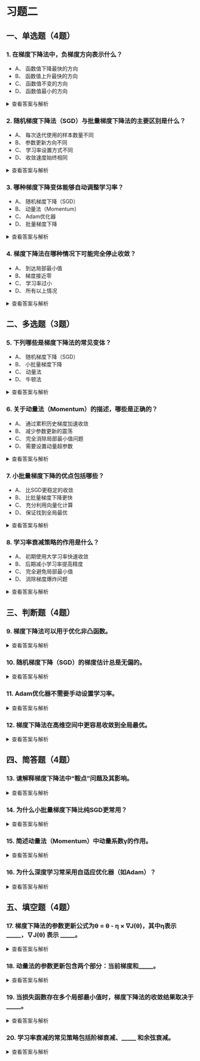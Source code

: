 # 习题二


## 一、单选题（4题）
### 1. 在梯度下降法中，负梯度方向表示什么？
- A、 函数值下降最快的方向
- B、 函数值上升最快的方向
- C、 函数值不变的方向
- D、 函数值最小的方向
<details>
  <summary>查看答案与解析</summary>
  答案：A<br>
  解析：负梯度方向是函数值下降最快的方向，梯度下降法正是沿此方向更新参数以最小化损失函数。
</details>

### 2. 随机梯度下降法（SGD）与批量梯度下降法的主要区别是什么？
- A、 每次迭代使用的样本数量不同
- B、 参数更新方向不同
- C、 学习率设置方式不同
- D、 收敛速度始终相同
<details>
  <summary>查看答案与解析</summary>
  答案：A<br>
  解析：SGD每次使用单个样本计算梯度，批量梯度下降使用全部样本，这影响了收敛速度和稳定性。
</details>

### 3. 哪种梯度下降变体能够自动调整学习率？
- A、 随机梯度下降（SGD）
- B、 动量法（Momentum）
- C、 Adam优化器
- D、 批量梯度下降
<details>
  <summary>查看答案与解析</summary>
  答案：C<br>
  解析：Adam通过计算梯度的一阶矩和二阶矩估计，为每个参数自适应调整学习率。
</details>

### 4. 梯度下降法在哪种情况下可能完全停止收敛？
- A、 到达局部最小值
- B、 梯度接近零
- C、 学习率过小
- D、 所有以上情况
<details>
  <summary>查看答案与解析</summary>
  答案：D<br>
  解析：局部最小值、梯度接近零（如鞍点）和学习率过小都可能导致收敛停滞。
</details>


## 二、多选题（3题）
### 5. 下列哪些是梯度下降法的常见变体？
- A、 随机梯度下降（SGD）
- B、 小批量梯度下降
- C、 动量法
- D、 牛顿法
<details>
  <summary>查看答案与解析</summary>
  答案：ABC<br>
  解析：SGD、小批量梯度下降和动量法都是梯度下降的改进版本，而牛顿法是二阶优化方法。
</details>

### 6. 关于动量法（Momentum）的描述，哪些是正确的？
- A、 通过累积历史梯度加速收敛
- B、 减少参数更新的震荡
- C、 完全消除局部最小值问题
- D、 需要设置动量超参数
<details>
  <summary>查看答案与解析</summary>
  答案：ABD<br>
  解析：动量法通过引入动量项加速收敛并减少震荡，但无法完全避免局部最小值问题。
</details>

### 7. 小批量梯度下降的优点包括哪些？
- A、 比SGD更稳定的收敛
- B、 比批量梯度下降更快
- C、 充分利用向量化计算
- D、 保证找到全局最优
<details>
  <summary>查看答案与解析</summary>
  答案：ABC<br>
  解析：小批量梯度下降平衡了计算效率和稳定性，但不能保证全局最优。
</details>

### 8. 学习率衰减策略的作用是什么？
- A、 初期使用大学习率快速收敛
- B、 后期减小学习率提高精度
- C、 完全避免局部最小值
- D、 消除梯度爆炸问题
<details>
  <summary>查看答案与解析</summary>
  答案：AB<br>
  解析：学习率衰减在训练初期加速收敛，后期细化参数调整，但不解决局部最小值或梯度爆炸问题。
</details>


## 三、判断题（4题）
### 9. 梯度下降法可以用于优化非凸函数。
<details>
  <summary>查看答案与解析</summary>
  答案：正确<br>
  解析：虽然梯度下降法可能陷入局部最优，但在非凸函数优化中仍被广泛应用，如深度学习。
</details>

### 10. 随机梯度下降（SGD）的梯度估计总是无偏的。
<details>
  <summary>查看答案与解析</summary>
  答案：正确<br>
  解析：SGD使用单个样本的梯度估计，其期望值等于全批量梯度，因此是无偏估计。
</details>

### 11. Adam优化器不需要手动设置学习率。
<details>
  <summary>查看答案与解析</summary>
  答案：错误<br>
  解析：Adam有默认学习率，但仍需根据任务调整，它通过自适应机制调整的是每个参数的学习率。
</details>

### 12. 梯度下降法在高维空间中更容易收敛到全局最优。
<details>
  <summary>查看答案与解析</summary>
  答案：错误<br>
  解析：高维空间中局部最小值和鞍点更多，梯度下降更易陷入次优解。
</details>


## 四、简答题（4题）
### 13. 请解释梯度下降法中“鞍点”问题及其影响。
<details>
  <summary>查看答案与解析</summary>
  答案：鞍点处梯度为零但非极值点，梯度下降可能在此停滞。高维问题中鞍点比局部最小值更常见，严重减缓收敛。<br>
  解析：鞍点在不同方向上的曲率相反，梯度为零但并非最优解，是优化中的主要挑战之一。
</details>

### 14. 为什么小批量梯度下降比纯SGD更常用？
<details>
  <summary>查看答案与解析</summary>
  答案：小批量梯度下降通过少量样本计算梯度，既利用向量化加速计算，又比SGD减少梯度方差，平衡效率与稳定性。<br>
  解析：典型批量大小在32-256之间，在GPU上能充分发挥并行计算优势。
</details>

### 15. 简述动量法（Momentum）中动量系数γ的作用。
<details>
  <summary>查看答案与解析</summary>
  答案：γ控制历史梯度对当前更新的影响程度（通常0.9）。较大的γ增强惯性，帮助穿越平坦区和局部最小值。<br>
  解析：动量项使梯度更新保持方向一致性，类似物理中的动量效应，加速收敛并减少震荡。
</details>

### 16. 为什么深度学习常采用自适应优化器（如Adam）？
<details>
  <summary>查看答案与解析</summary>
  答案：自适应优化器自动调整各参数的学习率，适应稀疏梯度或不同尺度参数，减少超参数调优负担且通常收敛更快。<br>
  解析：Adam结合动量法和RMSProp的优点，对初始学习率相对鲁棒，适合大规模非凸优化。
</details>


## 五、填空题（4题）
### 17. 梯度下降法的参数更新公式为θ = θ - η × ∇J(θ)，其中η表示 _____，∇J(θ) 表示 _____。
<details>
  <summary>查看答案与解析</summary>
  答案：学习率；损失函数对参数的梯度<br>
  解析：η控制更新步长，∇J(θ) 指示当前点的最陡下降方向。
</details>

### 18. 动量法的参数更新包含两个部分：当前梯度和_____。
<details>
  <summary>查看答案与解析</summary>
  答案：历史梯度累积（动量项）<br>
  解析：动量法引入速度变量v，更新规则为v = γv + η∇J(θ)，θ = θ - v。
</details>

### 19. 当损失函数存在多个局部最小值时，梯度下降法的收敛结果取决于_____。
<details>
  <summary>查看答案与解析</summary>
  答案：参数初始值<br>
  解析：不同的初始参数可能导向不同的局部最小值，这是非凸优化的典型特性。
</details>

### 20. 学习率衰减的常见策略包括阶梯衰减、_____ 和余弦衰减。
<details>
  <summary>查看答案与解析</summary>
  答案：指数衰减<br>
  解析：指数衰减按固定比例周期性减小学习率，平衡收敛速度与精度。
</details>

